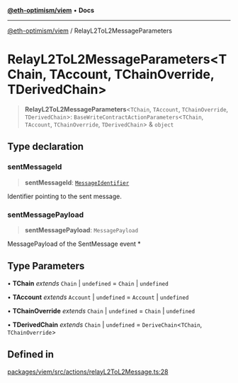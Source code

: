 [**@eth-optimism/viem**](../README.md) • **Docs**

***

[@eth-optimism/viem](../README.md) / RelayL2ToL2MessageParameters

# RelayL2ToL2MessageParameters\<TChain, TAccount, TChainOverride, TDerivedChain\>

> **RelayL2ToL2MessageParameters**\<`TChain`, `TAccount`, `TChainOverride`, `TDerivedChain`\>: `BaseWriteContractActionParameters`\<`TChain`, `TAccount`, `TChainOverride`, `TDerivedChain`\> & `object`

## Type declaration

### sentMessageId

> **sentMessageId**: [`MessageIdentifier`](MessageIdentifier.md)

Identifier pointing to the sent message.

### sentMessagePayload

> **sentMessagePayload**: `MessagePayload`

MessagePayload of the SentMessage event *

## Type Parameters

• **TChain** *extends* `Chain` \| `undefined` = `Chain` \| `undefined`

• **TAccount** *extends* `Account` \| `undefined` = `Account` \| `undefined`

• **TChainOverride** *extends* `Chain` \| `undefined` = `Chain` \| `undefined`

• **TDerivedChain** *extends* `Chain` \| `undefined` = `DeriveChain`\<`TChain`, `TChainOverride`\>

## Defined in

[packages/viem/src/actions/relayL2ToL2Message.ts:28](https://github.com/ethereum-optimism/ecosystem/blob/37c6534910b25082298b9c156497899cc7f9678f/packages/viem/src/actions/relayL2ToL2Message.ts#L28)
